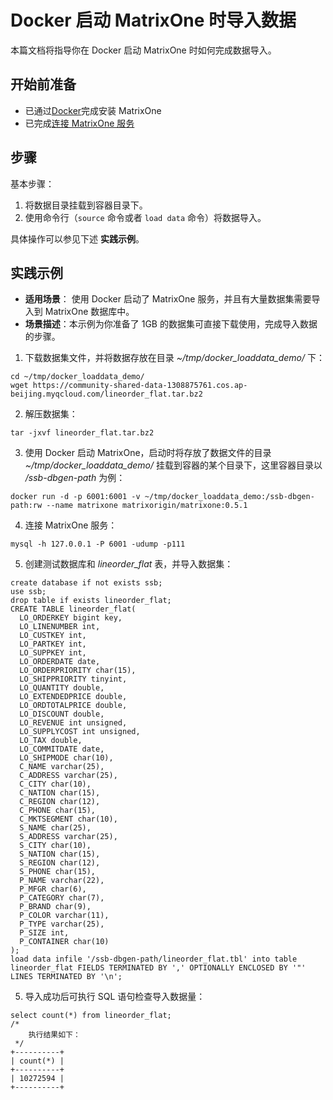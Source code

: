 # Docker 启动 MatrixOne 时导入数据

本篇文档将指导你在 Docker 启动 MatrixOne 时如何完成数据导入。

## 开始前准备

- 已通过[Docker](https://docs.matrixorigin.io/cn/0.5.0/MatrixOne/Get-Started/install-standalone-matrixone/#3-docker)完成安装 MatrixOne
- 已完成[连接 MatrixOne 服务](../../Get-Started/connect-to-matrixone-server.md)

## 步骤

基本步骤：

1. 将数据目录挂载到容器目录下。
2. 使用命令行（`source` 命令或者 `load data` 命令）将数据导入。

具体操作可以参见下述 **实践示例**。

## 实践示例

- **适用场景**： 使用 Docker 启动了 MatrixOne 服务，并且有大量数据集需要导入到 MatrixOne 数据库中。
- **场景描述**：本示例为你准备了 1GB 的数据集可直接下载使用，完成导入数据的步骤。

1. 下载数据集文件，并将数据存放在目录 *~/tmp/docker_loaddata_demo/* 下：

```
cd ~/tmp/docker_loaddata_demo/
wget https://community-shared-data-1308875761.cos.ap-beijing.myqcloud.com/lineorder_flat.tar.bz2
```

2. 解压数据集：

```
tar -jxvf lineorder_flat.tar.bz2
```

3. 使用 Docker 启动 MatrixOne，启动时将存放了数据文件的目录 *~/tmp/docker_loaddata_demo/* 挂载到容器的某个目录下，这里容器目录以 */ssb-dbgen-path* 为例：

```
docker run -d -p 6001:6001 -v ~/tmp/docker_loaddata_demo:/ssb-dbgen-path:rw --name matrixone matrixorigin/matrixone:0.5.1
```

4. 连接 MatrixOne 服务：

```
mysql -h 127.0.0.1 -P 6001 -udump -p111
```

5. 创建测试数据库和 *lineorder_flat* 表，并导入数据集：

```
create database if not exists ssb;
use ssb;
drop table if exists lineorder_flat;
CREATE TABLE lineorder_flat(
  LO_ORDERKEY bigint key,
  LO_LINENUMBER int,
  LO_CUSTKEY int,
  LO_PARTKEY int,
  LO_SUPPKEY int,
  LO_ORDERDATE date,
  LO_ORDERPRIORITY char(15),
  LO_SHIPPRIORITY tinyint,
  LO_QUANTITY double,
  LO_EXTENDEDPRICE double,
  LO_ORDTOTALPRICE double,
  LO_DISCOUNT double,
  LO_REVENUE int unsigned,
  LO_SUPPLYCOST int unsigned,
  LO_TAX double,
  LO_COMMITDATE date,
  LO_SHIPMODE char(10),
  C_NAME varchar(25),
  C_ADDRESS varchar(25),
  C_CITY char(10),
  C_NATION char(15),
  C_REGION char(12),
  C_PHONE char(15),
  C_MKTSEGMENT char(10),
  S_NAME char(25),
  S_ADDRESS varchar(25),
  S_CITY char(10),
  S_NATION char(15),
  S_REGION char(12),
  S_PHONE char(15),
  P_NAME varchar(22),
  P_MFGR char(6),
  P_CATEGORY char(7),
  P_BRAND char(9),
  P_COLOR varchar(11),
  P_TYPE varchar(25),
  P_SIZE int,
  P_CONTAINER char(10)
);
load data infile '/ssb-dbgen-path/lineorder_flat.tbl' into table lineorder_flat FIELDS TERMINATED BY ',' OPTIONALLY ENCLOSED BY '"' LINES TERMINATED BY '\n';
```

5. 导入成功后可执行 SQL 语句检查导入数据量：

```
select count(*) from lineorder_flat;
/*
    执行结果如下：
 */
+----------+
| count(*) |
+----------+
| 10272594 |
+----------+
```
